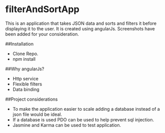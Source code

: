 # filterAndSortApp
This is an application that takes JSON data and sorts and filters it before displaying it to the user. It is created using angularJs. Screenshots have been added for your consideration.

##Installation
* Clone Repo.
* npm install

##Why angularJs?
* Http service
* Flexible filters
* Data binding

##Project considerations
* To make the application easier to scale adding a database instead of a json file would be ideal.
* If a database is used PDO can be used to help prevent sql injection.
* Jasmine and Karma can be used to test application.

